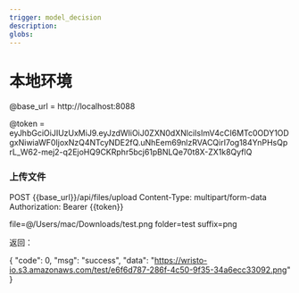 ```yaml
---
trigger: model_decision
description: 
globs: 
---
```

# 本地环境
@base_url = http://localhost:8088

@token = eyJhbGciOiJIUzUxMiJ9.eyJzdWIiOiJ0ZXN0dXNlciIsImV4cCI6MTc0ODY1ODgxNiwiaWF0IjoxNzQ4NTcyNDE2fQ.uNhEem69nlzRVACQirI7og184YnPHsQprL_W62-mej2-q2EjoHQ9CKRphr5bcj61pBNLQe70t8X-ZX1k8QyflQ

### 上传文件

POST {{base_url}}/api/files/upload
Content-Type: multipart/form-data
Authorization: Bearer {{token}}

file=@/Users/mac/Downloads/test.png
folder=test
suffix=png

返回：

{
    "code": 0,
    "msg": "success",
    "data": "https://wristo-io.s3.amazonaws.com/test/e6f6d787-286f-4c50-9f35-34a6ecc33092.png"
}
